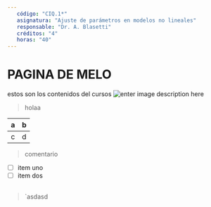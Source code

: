 ```yaml
---
   código: "CIQ.1*"
   asignatura: "Ajuste de parámetros en modelos no lineales"
   responsable: "Dr. A. Blasetti"
   créditos: "4"
   horas: "40"
---
```

# PAGINA DE MELO
estos son los contenidos del cursos
![enter image description here](https://i1.wp.com/diariocronica.com.ar/wp-content/uploads/2018/11/borrador-autom%C3%A1tico-133.jpg?fit=1200,800&ssl=1)

> holaa

| a | b |
|---|---|
| c | d |

> comentario

 - [ ] item uno 
 - [ ] item dos
## 

> `asdasd

<!--stackedit_data:
eyJoaXN0b3J5IjpbNTI5MzU1OTI2LDExMDkwMzM1MjYsLTk4Mz
M3ODk5NCwtMzUwOTI3OTU0LDE5NjExMTE3MzUsOTQzMDQyMzU5
LC04NDc3MTcwMDEsMTc0MTA2NTk4LDExMzE2Njk5ODgsMjA4OD
Q3ODY3LDU2NDUxMTcyMywyNTc5NDc0OTksLTE4NTcyMjY3NSwt
ODQ4ODQ3MjgsMTg3MDAwMzk4LDE2MzQzNTA0NTIsNjU1NTE2Mj
YxXX0=
-->
